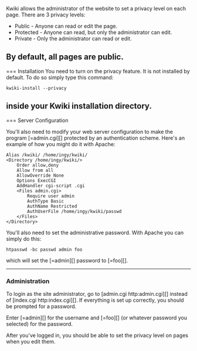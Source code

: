 Kwiki allows the administrator of the website to set a privacy level on each page. There are 3 privacy levels:

* Public - Anyone can read or edit the page.
* Protected - Anyone can read, but only the administrator can edit.
* Private - Only the administrator can read or edit.

By default, all pages are public.
----
=== Installation
You need to turn on the privacy feature. It is not installed by default. To do so simply type this command:

    kwiki-install --privacy

inside your Kwiki installation directory.
----
=== Server Configuration

You'll also need to modify your web server configuration to make the program [=admin.cgi][] protected by an authentication scheme. Here's an example of how you might do it with Apache:

    Alias /kwiki/ /home/ingy/kwiki/
    <Directory /home/ingy/kwiki/>
        Order allow,deny
        Allow from all
        AllowOverride None
        Options ExecCGI
        AddHandler cgi-script .cgi
        <Files admin.cgi>
            Require user admin
            AuthType Basic
            AuthName Restricted
            AuthUserFile /home/ingy/kwiki/passwd
        </Files>
    </Directory>

You'll also need to set the administrative password. With Apache you can simply do this:

    htpasswd -bc passwd admin foo

which will set the [=admin][] password to [=foo][].

---

### Administration

To login as the site administrator, go to [admin.cgi http:admin.cgi][] instead of [index.cgi http:index.cgi][]. If everything is set up correctly, you should be prompted for a password.

Enter [=admin][] for the username and [=foo][] (or whatever password you selected) for the password. 

After you've logged in, you should be able to set the privacy level on pages when you edit them.
